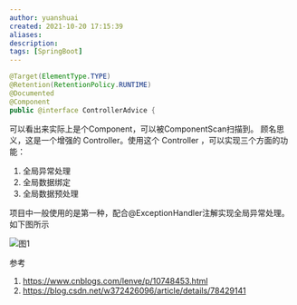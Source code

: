 ```yaml
---
author: yuanshuai
created: 2021-10-20 17:15:39
aliases: 
description:
tags: [SpringBoot]
---
```




```java
@Target(ElementType.TYPE)  
@Retention(RetentionPolicy.RUNTIME)  
@Documented  
@Component  
public @interface ControllerAdvice {
```

可以看出来实际上是个Component，可以被ComponentScan扫描到。
顾名思义，这是一个增强的 Controller。使用这个 Controller ，可以实现三个方面的功能：

1.  全局异常处理
2.  全局数据绑定
3.  全局数据预处理

项目中一般使用的是第一种，配合@ExceptionHandler注解实现全局异常处理。如下图所示

![图1](https://yanshixiao-markdown.oss-cn-beijing.aliyuncs.com/mmexport1629446054247.png)


参考
1. https://www.cnblogs.com/lenve/p/10748453.html
2. https://blog.csdn.net/w372426096/article/details/78429141